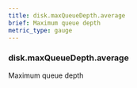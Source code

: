 ```yaml
---
title: disk.maxQueueDepth.average
brief: Maximum queue depth
metric_type: gauge
---
```

### disk.maxQueueDepth.average

Maximum queue depth